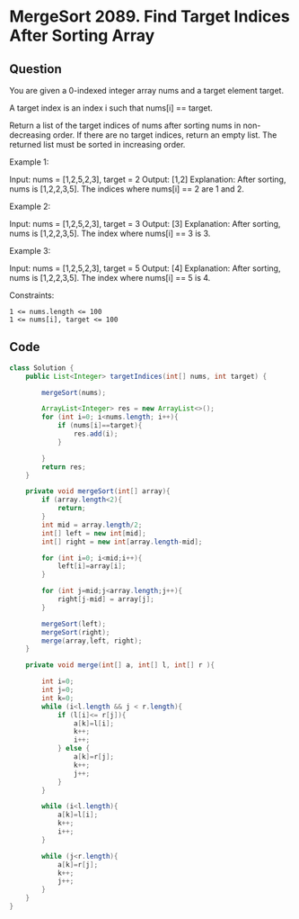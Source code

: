 # MergeSort 2089. Find Target Indices After Sorting Array


## Question

You are given a 0-indexed integer array nums and a target element target.

A target index is an index i such that nums[i] == target.

Return a list of the target indices of nums after sorting nums in non-decreasing order. If there are no target indices, return an empty list. The returned list must be sorted in increasing order.

 

Example 1:

Input: nums = [1,2,5,2,3], target = 2
Output: [1,2]
Explanation: After sorting, nums is [1,2,2,3,5].
The indices where nums[i] == 2 are 1 and 2.

Example 2:

Input: nums = [1,2,5,2,3], target = 3
Output: [3]
Explanation: After sorting, nums is [1,2,2,3,5].
The index where nums[i] == 3 is 3.

Example 3:

Input: nums = [1,2,5,2,3], target = 5
Output: [4]
Explanation: After sorting, nums is [1,2,2,3,5].
The index where nums[i] == 5 is 4.

 

Constraints:

    1 <= nums.length <= 100
    1 <= nums[i], target <= 100



## Code

```java
class Solution {
    public List<Integer> targetIndices(int[] nums, int target) {

        mergeSort(nums);

        ArrayList<Integer> res = new ArrayList<>();
        for (int i=0; i<nums.length; i++){
            if (nums[i]==target){
                res.add(i);
            }

        }
        return res;
    }

    private void mergeSort(int[] array){
        if (array.length<2){
            return;
        }
        int mid = array.length/2;
        int[] left = new int[mid];
        int[] right = new int[array.length-mid];

        for (int i=0; i<mid;i++){
            left[i]=array[i];
        }

        for (int j=mid;j<array.length;j++){
            right[j-mid] = array[j];
        }

        mergeSort(left);
        mergeSort(right);
        merge(array,left, right);
    }

    private void merge(int[] a, int[] l, int[] r ){

        int i=0;
        int j=0;
        int k=0;
        while (i<l.length && j < r.length){
            if (l[i]<= r[j]){
                a[k]=l[i];
                k++;
                i++;
            } else {
                a[k]=r[j];
                k++;
                j++;
            }
        }

        while (i<l.length){
            a[k]=l[i];
            k++;
            i++;
        }

        while (j<r.length){
            a[k]=r[j];
            k++;
            j++;
        }
    }
}



```